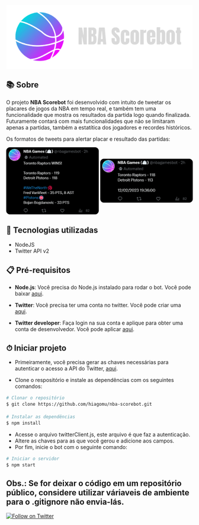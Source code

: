 <div align="center">
    <img align="center" alt="scorebot logo" src="./public/scorebot-logo.png">
</div>
                    
## 📚 Sobre 

O projeto **NBA Scorebot** foi desenvolvido com intuito de tweetar os placares de jogos da NBA em tempo real, e também tem uma funcionalidade que mostra os resultados da partida logo quando finalizada. Futuramente contará com mais funcionalidades que não se limitaram apenas a partidas, também a estatítica dos jogadores e recordes históricos.
                    
Os formatos de tweets para alertar placar e resultado das partidas:
                    
<div align="center">
    <img align="center" alt="tweet models gamewin" src="./public/gamewin.png">
    <img align="center" alt="tweet models game" src="./public/game.png">
</div>

## 🚀 Tecnologias utilizadas

- NodeJS
- Twitter API v2

## 📋 Pré-requisitos

- **Node.js**: Você precisa do Node.js instalado para rodar o bot. Você pode baixar [aqui](https://nodejs.org/en/download).

- **Twitter**: Você precisa ter uma conta no twitter. Você pode criar uma [aqui](https://twitter.com/i/flow/signup).

- **Twitter developer**: Faça login na sua conta e aplique para obter uma conta de desenvolvedor. Você pode aplicar [aqui](https://developer.twitter.com/en/apply-for-access).

## ⏱ Iniciar projeto 

- Primeiramente, você precisa gerar as chaves necessárias para autenticar o acesso a API do Twitter, [aqui](https://twitter.com/i/flow/signup).

- Clone o respositório e instale as dependências com os seguintes comandos:
```bash
# Clonar o repositório
$ git clone https://github.com/hiagomu/nba-scorebot.git

# Instalar as dependências
$ npm install

```
- Acesse o arquivo twitterClient.js, este arquivo é que faz a autenticação.
- Altere as chaves para as que você gerou e adicione aos campos.
- Por fim, inicie o bot com o seguinte comando:
```bash
# Iniciar o servidor
$ npm start

```

Obs.: Se for deixar o código em um repositório público, considere utilizar váriaveis de ambiente para o .gitignore não envia-lás.
---
[![Follow on Twitter](https://img.shields.io/twitter/follow/nbagamesbot?style=social)](https://twitter.com/nbagamesbot)
